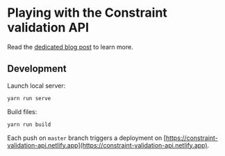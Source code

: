 # Playing with the Constraint validation API

Read the [dedicated blog post](https://quentin-bellanger.com/blog/constraint-validation-api/) to learn more.

## Development

Launch local server:

```sh
yarn run serve
```

Build files:

```sh
yarn run build
```

Each push on `master` branch triggers a deployment on [https://constraint-validation-api.netlify.app](https://constraint-validation-api.netlify.app).